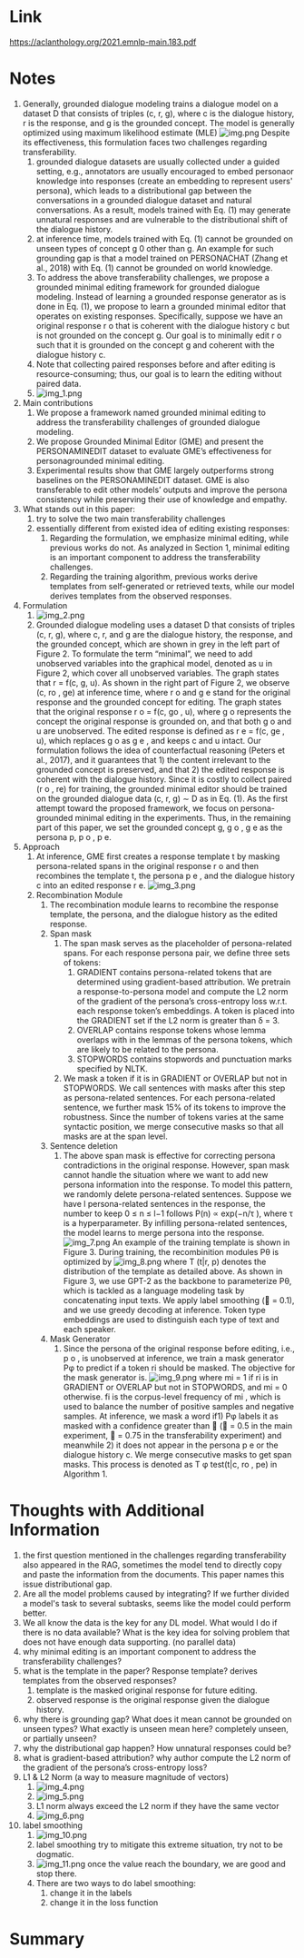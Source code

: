 Link
===============
<p>

https://aclanthology.org/2021.emnlp-main.183.pdf

</p>


Notes
===============

1. Generally, grounded dialogue modeling trains a dialogue model on a dataset D that consists of triples (c, r, g),
   where c is the dialogue history, r is the response, and g is the grounded concept. The model is generally optimized
   using maximum likelihood estimate (MLE)
   ![img.png](img.png)
   Despite its effectiveness, this formulation faces two challenges regarding transferability.
    1. grounded dialogue datasets are usually collected under a guided setting, e.g., annotators are usually encouraged
       to embed personaor knowledge into responses (create an embedding to represent users' persona), which leads to a
       distributional gap between the conversations in a grounded dialogue dataset and natural conversations. As a
       result, models trained with Eq. (1) may generate unnatural responses and are vulnerable to the distributional
       shift of the dialogue history.
    2. at inference time, models trained with Eq. (1) cannot be grounded on unseen types of concept g 0 other than g. An
       example for such grounding gap is that a model trained on PERSONACHAT (Zhang et al., 2018) with Eq. (1)
       cannot be grounded on world knowledge.
    3. To address the above transferability challenges, we propose a grounded minimal editing framework for grounded
       dialogue modeling. Instead of learning a grounded response generator as is done in Eq. (1), we propose to learn a
       grounded minimal editor that operates on existing responses. Specifically, suppose we have an original response r
       o that is coherent with the dialogue history c but is not grounded on the concept g. Our goal is to minimally
       edit r o such that it is grounded on the concept g and coherent with the dialogue history c.
    4. Note that collecting paired responses before and after editing is resource-consuming; thus, our goal is to learn
       the editing without paired data.
    5. ![img_1.png](img_1.png)
2. Main contributions
    1. We propose a framework named grounded minimal editing to address the transferability challenges of grounded
       dialogue modeling.
    2. We propose Grounded Minimal Editor (GME)
       and present the PERSONAMINEDIT dataset to evaluate GME’s effectiveness for personagrounded minimal editing.
    3. Experimental results show that GME largely outperforms strong baselines on the PERSONAMINEDIT dataset. GME is
       also transferable to edit other models’ outputs and improve the persona consistency while preserving their use of
       knowledge and empathy.
3. What stands out in this paper:
    1. try to solve the two main transferability challenges
    2. essentially different from existed idea of editing existing responses:
        1. Regarding the formulation, we emphasize minimal editing, while previous works do not. As analyzed in Section
           1, minimal editing is an important component to address the transferability challenges.
        2. Regarding the training algorithm, previous works derive templates from self-generated or retrieved texts,
           while our model derives templates from the observed responses.
4. Formulation
    1. ![img_2.png](img_2.png)
    2. Grounded dialogue modeling uses a dataset D that consists of triples (c, r, g), where c, r, and g are the
       dialogue history, the response, and the grounded concept, which are shown in grey in the left part of Figure 2.
       To formulate the term “minimal”, we need to add unobserved variables into the graphical model, denoted as u in
       Figure 2, which cover all unobserved variables. The graph states that r = f(c, g, u). As shown in the right part
       of Figure 2, we observe (c, ro , ge) at inference time, where r o and g e stand for the original response and the
       grounded concept for editing. The graph states that the original response r o = f(c, go , u), where g o
       represents the concept the original response is grounded on, and that both g o and u are unobserved. The edited
       response is defined as r e = f(c, ge , u), which replaces g o as g e , and keeps c and u intact. Our formulation
       follows the idea of counterfactual reasoning (Peters et al., 2017), and it guarantees that 1) the content
       irrelevant to the grounded concept is preserved, and that 2) the edited response is coherent with the dialogue
       history. Since it is costly to collect paired (r o , re) for training, the grounded minimal editor should be
       trained on the grounded dialogue data (c, r, g) ∼ D as in Eq. (1). As the first attempt toward the proposed
       framework, we focus on persona-grounded minimal editing in the experiments. Thus, in the remaining part of this
       paper, we set the grounded concept g, g o , g e as the persona p, p o , p e.
5. Approach
    1. At inference, GME first creates a response template t by masking persona-related spans in the original response r
       o and then recombines the template t, the persona p e , and the dialogue history c into an edited response r e.
       ![img_3.png](img_3.png)
    2. Recombination Module
        1. The recombination module learns to recombine the response template, the persona, and the dialogue history as
           the edited response.
        2. Span mask
            1. The span mask serves as the placeholder of persona-related spans. For each response persona pair, we
               define three sets of tokens:
                1. GRADIENT contains persona-related tokens that are determined using gradient-based attribution. We
                   pretrain a response-to-persona model and compute the L2 norm of the gradient of the persona’s
                   cross-entropy loss w.r.t. each response token’s embeddings. A token is placed into the GRADIENT set
                   if the L2 norm is greater than δ = 3.
                2. OVERLAP contains response tokens whose lemma overlaps with in the lemmas of the persona tokens, which
                   are likely to be related to the persona.
                3. STOPWORDS contains stopwords and punctuation marks specified by NLTK.
            2. We mask a token if it is in GRADIENT or OVERLAP but not in STOPWORDS. We call sentences with masks after
               this step as persona-related sentences. For each persona-related sentence, we further mask 15% of its
               tokens to improve the robustness. Since the number of tokens varies at the same syntactic position, we
               merge consecutive masks so that all masks are at the span level.
        3. Sentence deletion
            1. The above span mask is effective for correcting persona contradictions in the original response. However,
               span mask cannot handle the situation where we want to add new persona information into the response. To
               model this pattern, we randomly delete persona-related sentences. Suppose we have l persona-related
               sentences in the response, the number to keep 0 ≤ n ≤ l−1 follows P(n) ∝ exp(−n/τ ), where τ is a
               hyperparameter. By infilling persona-related sentences, the model learns to merge persona into the
               response.
               ![img_7.png](img_7.png)
               An example of the training template is shown in Figure 3. During training, the recombinition modules Pθ
               is optimized by
               ![img_8.png](img_8.png)
               where T (t|r, p) denotes the distribution of the template as detailed above. As shown in Figure 3, we use
               GPT-2 as the backbone to parameterize Pθ, which is tackled as a language modeling task by concatenating
               input texts. We apply label smoothing ( = 0.1), and we use greedy decoding at inference. Token type
               embeddings are used to distinguish each type of text and each speaker.
        4. Mask Generator
            1. Since the persona of the original response before editing, i.e., p o , is unobserved at inference, we
               train a mask generator Pφ to predict if a token ri should be masked. The objective for the mask generator
               is.
               ![img_9.png](img_9.png)
               where mi = 1 if ri is in GRADIENT or OVERLAP but not in STOPWORDS, and mi = 0 otherwise. fi is the
               corpus-level frequency of mi , which is used to balance the number of positive samples and negative
               samples. At inference, we mask a word if1) Pφ labels it as masked with a confidence greater than  ( =
               0.5 in the main experiment,  = 0.75 in the transferability experiment) and meanwhile 2)
               it does not appear in the persona p e or the dialogue history c. We merge consecutive masks to get span
               masks. This process is denoted as T φ test(t|c, ro , pe) in Algorithm 1.

Thoughts with Additional Information
===============

1. the first question mentioned in the challenges regarding transferability also appeared in the RAG, sometimes the
   model tend to directly copy and paste the information from the documents. This paper names this issue distributional
   gap.
2. Are all the model problems caused by integrating? If we further divided a model's task to several subtasks, seems
   like the model could perform better.
3. We all know the data is the key for any DL model. What would I do if there is no data available? What is the key idea
   for solving problem that does not have enough data supporting. (no parallel data)
4. why minimal editing is an important component to address the transferability challenges?
5. what is the template in the paper? Response template? derives templates from the observed responses?
    1. template is the masked original response for future editing.
    2. observed response is the original response given the dialogue history.
6. why there is grounding gap? What does it mean cannot be grounded on unseen types? What exactly is unseen mean here?
   completely unseen, or partially unseen?
7. why the distributional gap happen? How unnatural responses could be?
8. what is gradient-based attribution? why author compute the L2 norm of the gradient of the persona’s cross-entropy
   loss?
9. L1 & L2 Norm (a way to measure magnitude of vectors)
    1. ![img_4.png](img_4.png)
    2. ![img_5.png](img_5.png)
    3. L1 norm always exceed the L2 norm if they have the same vector
    4. ![img_6.png](img_6.png)
10. label smoothing
    1. ![img_10.png](img_10.png)
    2. label smoothing try to mitigate this extreme situation, try not to be dogmatic.
    3. ![img_11.png](img_11.png) once the value reach the boundary, we are good and stop there.
    4. There are two ways to do label smoothing:
        1. change it in the labels
        2. change it in the loss function

Summary
================